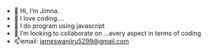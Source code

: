 - 👋 Hi, I’m Jimna.
- 👀 I love coding....
- 🌱 I do program using javascript
- 💞️ I’m looking to collaborate on ...every aspect in terms of coding
- 📫email: jameswanjiru5299@gmail.com

<!---
jamesmburu-5299/jamesmburu-5299 is a ✨ special ✨ repository because its `README.md` (this file) appears on your GitHub profile.
You can click the Preview link to take a look at your changes.
--->
